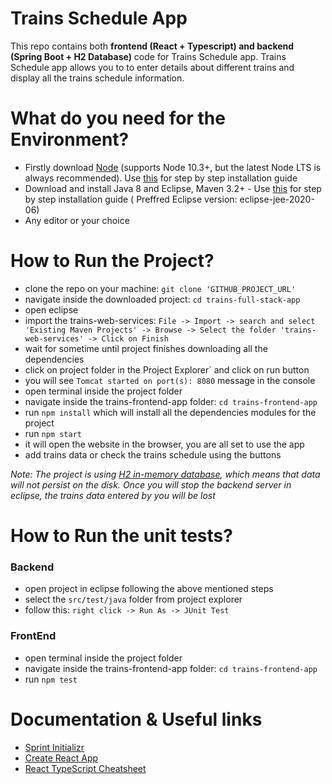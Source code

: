 # Trains Schedule App

This repo contains both **frontend (React + Typescript) and backend (Spring Boot + H2 Database)** code for Trains Schedule app. Trains Schedule app allows you to to enter details about different trains and display all the trains schedule information.

# What do you need for the Environment?
* Firstly download [Node](https://nodejs.org/) (supports Node 10.3+, but the latest Node LTS is always recommended). Use [this](https://www.youtube.com/playlist?list=PLBBog2r6uMCQN4X3Aa_jM9qVjgMCHMWx6) for step by step installation guide 
*  Download and install Java 8 and Eclipse, Maven 3.2+ - Use [this](https://www.youtube.com/playlist?list=PLBBog2r6uMCSmMVTW_QmDLyASBvovyAO3) for step by step installation guide ( Preffred Eclipse version: eclipse-jee-2020-06)
* Any editor or your choice

# How to Run the Project?
* clone the repo on your machine: `git clone 'GITHUB_PROJECT_URL'`
* navigate inside the downloaded project: `cd trains-full-stack-app`
* open eclipse
* import the trains-web-services: `File -> Import -> search and select 'Existing Maven Projects' -> Browse -> Select the folder 'trains-web-services' -> Click on Finish`
* wait for sometime until project finishes downloading all the dependencies
* click on project folder in the Project Explorer` and click on run button
* you will see `Tomcat started on port(s): 8080` message in the console
* open terminal inside the project folder
* navigate inside the trains-frontend-app folder: `cd trains-frontend-app`
* run `npm install` which will install all the dependencies modules for the project
* run `npm start`
* it will open the website in the browser, you are all set to use the app
* add trains data or check the trains schedule using the buttons

_Note: The project is using [H2 in-memory database](https://www.h2database.com/html/main.html), which means that data will not persist on the disk. 
Once you will stop the backend server in eclipse, the trains data entered by you will be lost_ 

# How to Run the unit tests?

### Backend
* open project in eclipse following the above mentioned steps
* select the `src/test/java` folder from project explorer
* follow this: `right click -> Run As -> JUnit Test`

### FrontEnd
* open terminal inside the project folder
* navigate inside the trains-frontend-app folder: `cd trains-frontend-app`
* run `npm test`

# Documentation & Useful links
* [Sprint Initializr](https://start.spring.io/)
* [Create React App](https://create-react-app.dev/docs/getting-started/)
* [React TypeScript Cheatsheet](https://react-typescript-cheatsheet.netlify.app/docs/basic/setup)
